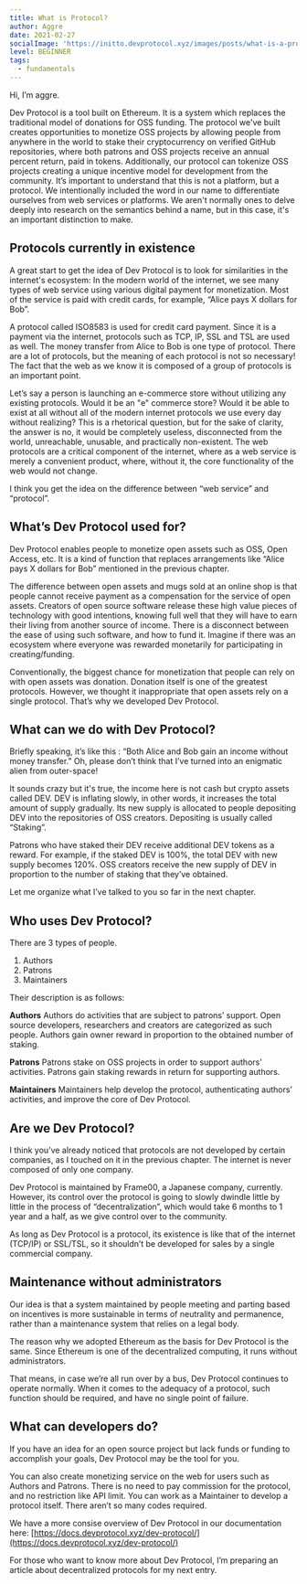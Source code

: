```yaml
---
title: What is Protocol?
author: Aggre
date: 2021-02-27
socialImage: 'https://initto.devprotocol.xyz/images/posts/what-is-a-protocol/what-is-a-protocol.png'
level: BEGINNER
tags:
  - fundamentals
---
```


Hi, I’m aggre.

Dev Protocol is a tool built on Ethereum. It is a system which replaces the traditional model of donations for OSS funding. The protocol we've built creates opportunities to monetize OSS projects by allowing people from anywhere in the world to stake their cryptocurrency on verified GitHub repositories, where both patrons and OSS projects receive an annual percent return, paid in tokens. Additionally, our protocol can tokenize OSS projects creating a unique incentive model for development from the community. It’s important to understand that this is not a platform, but a protocol. We intentionally included the word in our name to differentiate ourselves from web services or platforms. We aren't normally ones to delve deeply into research on the semantics behind a name, but in this case, it's an important distinction to make. 

## Protocols currently in existence


A great start to get the idea of Dev Protocol is to look for similarities in the internet's ecosystem:
In the modern world of the internet, we see many types of web service using various digital payment for monetization. Most of the service is paid with credit cards, for example, “Alice pays X dollars for Bob”.

A protocol called ISO8583 is used for credit card payment. Since it is a payment via the internet, protocols such as TCP, IP, SSL and TSL are used as well. The money transfer from Alice to Bob is one type of protocol. There are a lot of protocols, but the meaning of each protocol is not so necessary! The fact that the web as we know it is composed of a group of protocols is an important point.

Let’s say a person is launching an e-commerce store without utilizing any existing protocols. Would it be an "e" commerce store? Would it be able to exist at all without all of the modern internet protocols we use every day without realizing? This is a rhetorical question, but for the sake of clarity, the answer is no, it would be completely useless, disconnected from the world, unreachable, unusable, and practically non-existent. The web protocols are a critical component of the internet, where as a web service is merely a convenient product, where, without it, the core functionality of the web would not change.

I think you get the idea on the difference between “web service” and “protocol”.

## What’s Dev Protocol used for?

Dev Protocol enables people to monetize open assets such as OSS, Open Access, etc. It is a kind of function that replaces arrangements like “Alice pays X dollars for Bob” mentioned in the previous chapter.

The difference between open assets and mugs sold at an online shop is that people cannot receive payment as a compensation for the service of open assets. Creators of open source software release these high value pieces of technology with good intentions, knowing full well that they will have to earn their living from another source of income. There is a disconnect between the ease of using such software, and how to fund it. Imagine if there was an ecosystem where everyone was rewarded monetarily for participating in creating/funding.

Conventionally, the biggest chance for monetization that people can rely on with open assets was donation. Donation itself is one of the greatest protocols. However, we thought it inappropriate that open assets rely on a single protocol. That’s why we developed Dev Protocol.

## What can we do with Dev Protocol?

Briefly speaking, it’s like this : “Both Alice and Bob gain an income without money transfer.” Oh, please don’t think that I’ve turned into an enigmatic alien from outer-space!

It sounds crazy but it's true, the income here is not cash but crypto assets called DEV. DEV is inflating slowly, in other words, it increases the total amount of supply gradually. Its new supply is allocated to people depositing DEV into the repositories of OSS creators. Depositing is usually called “Staking”.

Patrons who have staked their DEV receive additional DEV tokens as a reward. For example, if the staked DEV is 100%, the total DEV with new supply becomes 120%. OSS creators receive the new supply of DEV in proportion to the number of staking that they’ve obtained.

Let me organize what I’ve talked to you so far in the next chapter.

## Who uses Dev Protocol?


There are 3 types of people.


1. Authors
2. Patrons
3. Maintainers

Their description is as follows:

**Authors**
Authors do activities that are subject to patrons’ support. Open source developers, researchers and creators are categorized as such people. Authors gain owner reward in proportion to the obtained number of staking.

**Patrons**
Patrons stake on OSS projects in order to support authors’ activities. Patrons gain staking rewards in return for supporting authors.

**Maintainers**
Maintainers help develop the protocol, authenticating authors’ activities, and improve the core of Dev Protocol.

## Are we Dev Protocol?

I think you’ve already noticed that protocols are not developed by certain companies, as I touched on it in the previous chapter. The internet is never composed of only one company.

Dev Protocol is maintained by Frame00, a Japanese company, currently. However, its control over the protocol is going to slowly dwindle little by little in the process of “decentralization”, which would take 6 months to 1 year and a half, as we give control over to the community.

As long as Dev Protocol is a protocol, its  existence is like that of the internet (TCP/IP) or SSL/TSL, so it shouldn’t be developed for sales by a single commercial company.

## Maintenance without administrators

Our idea is that a system maintained by people meeting and parting based on incentives is more sustainable in terms of neutrality and permanence, rather than a maintenance system that relies on a legal body.

The reason why we adopted Ethereum as the basis for Dev Protocol is the same. Since Ethereum is one of the decentralized computing, it runs without administrators.

That means, in case we’re all run over by a bus, Dev Protocol continues to operate normally. When it comes to the adequacy of a protocol, such function should be required, and have no single point of failure.

## What can developers do?

If you have an idea for an open source project but lack funds or funding to accomplish your goals, Dev Protocol may be the tool for you.

You can also create monetizing service on the web for users such as Authors and Patrons. There is no need to pay commission for the protocol, and no restriction like API limit. You can work as a Maintainer to develop a protocol itself. There aren’t so many codes required.

We have a more consise overview of Dev Protocol in our documentation here: [https://docs.devprotocol.xyz/dev-protocol/](https://docs.devprotocol.xyz/dev-protocol/)

For those who want to know more about Dev Protocol, I’m preparing an article about decentralized protocols for my next entry.